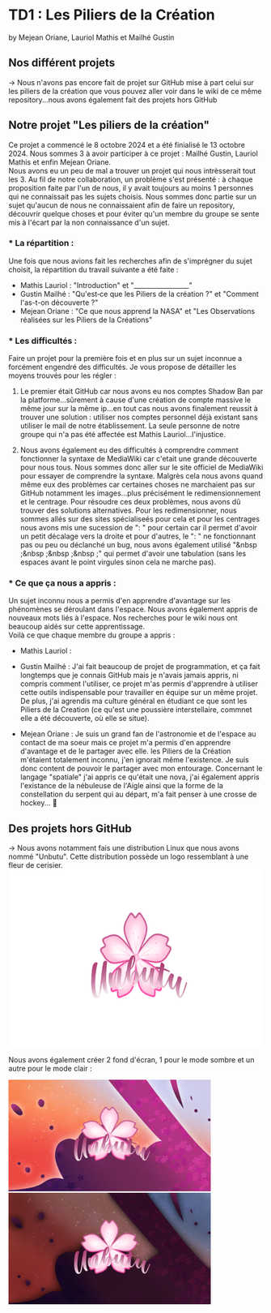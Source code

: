 # TD1 : Les Piliers de la Création
by Mejean Oriane, Lauriol Mathis et Mailhé Gustin

## Nos différent projets  
&rarr; Nous n'avons pas encore fait de projet sur GitHub mise à part celui sur les piliers de la création que vous pouvez aller voir dans le wiki de ce même repository...nous avons également fait des projets hors GitHub

## Notre projet "Les piliers de la création"
Ce projet a commencé le 8 octobre 2024 et a été finialisé le 13 octobre 2024. Nous sommes 3 à avoir participer à ce projet : Mailhé Gustin, Lauriol Mathis et enfin Mejean Oriane.  
Nous avons eu un peu de mal a trouver un projet qui nous intrèsserait tout les 3. Au fil de notre collaboration, un problème s'est présenté : à chaque proposition faite par l'un de nous, il y avait toujours au moins 1 personnes qui ne connaissait pas les sujets choisis. Nous sommes donc partie sur un sujet qu'aucun de nous ne connaissaient afin de faire un repository, découvrir quelque choses et pour éviter qu'un membre du groupe se sente mis à l'écart par la non connaissance d'un sujet.  

### * La répartition :
Une fois que nous avions fait les recherches afin de s'imprégner du sujet choisit, la répartition du travail suivante a été faite :  
- Mathis Lauriol : "Introduction" et "_________________"  
- Gustin Mailhé : "Qu'est‐ce que les Piliers de la création ?"  et "Comment l'as-t-on découverte ?"
- Mejean Oriane : "Ce que nous apprend la NASA" et "Les Observations réalisées sur les Piliers de la Créations"  

### * Les difficultés :
Faire un projet pour la première fois et en plus sur un sujet inconnue a forcément engendré des difficultés. Je vous propose de détailler les moyens trouvés pour les régler :  
 1. Le premier était GitHub car nous avons eu nos comptes Shadow Ban par la platforme...sûrement à cause d'une création de compte massive le même jour sur la même ip...en tout cas nous avons finalement reussit à trouver une solution : utiliser nos comptes personnel déjà existant sans utiliser le mail de notre établissement. La seule personne de notre groupe qui n'a pas été affectée est Mathis Lauriol...l'injustice.

 2. Nous avons également eu des difficultés à comprendre comment fonctionner la syntaxe de MediaWiki car c'etait une grande découverte pour nous tous. Nous sommes donc aller sur le site officiel de MediaWiki pour essayer de comprendre la syntaxe. Malgrès cela nous avons quand même eux des problèmes car certaines choses ne marchaient pas sur GitHub notamment les images...plus précisément le redimensionnement et le centrage. Pour résoudre ces deux problèmes, nous avons dû trouver des solutions alternatives. Pour les redimensionner, nous sommes allés sur des sites spécialiseés pour cela et pour les centrages nous avons mis une sucession de ": " pour certain car il permet d'avoir un petit décalage vers la droite et pour d'autres,  le ": " ne fonctionnant pas ou peu ou déclanché un bug, nous avons également utilisé "&nbsp ;&nbsp ;&nbsp ;&nbsp ;" qui permet d'avoir une tabulation (sans les espaces avant le point virgules sinon cela ne marche pas).

### * Ce que ça nous a appris :
Un sujet inconnu nous a permis d'en apprendre d'avantage sur les phénomènes se déroulant dans l'espace. Nous avons également appris de nouveaux mots liés à l'espace. Nos recherches pour le wiki nous ont beaucoup aidés sur cette apprentissage.  
Voilà ce que chaque membre du groupe a appris :  
- Mathis Lauriol :

- Gustin Mailhé : J'ai fait beaucoup de projet de programmation, et ça fait longtemps que je connais GitHub mais je n'avais jamais appris, ni compris comment l'utiliser, ce projet m'as permis d'apprendre à utiliser cette outils indispensable pour travailler en équipe sur un même projet. De plus, j'ai agrendis ma culture général en étudiant ce que sont les Piliers de la Creation (ce qu'est une poussière interstellaire, commnet elle a été découverte, où elle se situe).

- Mejean Oriane : Je suis un grand fan de l'astronomie et de l'espace au contact de ma soeur mais ce projet m'a permis d'en apprendre d'avantage et de le partager avec elle. les Piliers de la Création m'étaient totalement inconnu, j'en ignorait même l'existence. Je suis donc content de pouvoir le partager avec mon entourage. Concernant le langage "spatiale" j'ai appris ce qu'était une nova, j'ai également appris l'existance de la nébuleuse de l'Aigle ainsi que la forme de la constellation du serpent qui au départ, m'a fait penser à une crosse de hockey... 🥲

## Des projets hors GitHub
&rarr; Nous avons notamment fais une distribution Linux que nous avons nommé "Unbutu". Cette distribution possède un logo ressemblant à une fleur de cerisier.  
<img src="https://github.com/melt-school/Mejean_Lauriol_Mailhe/blob/main/images_wiki/Unbutu_mode_Light_20241002154923.png" width="600" height="350">

Nous avons également créer 2 fond d'écran, 1 pour le mode sombre et un autre pour le mode clair :

<img src="https://github.com/melt-school/Mejean_Lauriol_Mailhe/blob/main/images_wiki/Unbutu_mode_Light.png" width="400" height="220">  <img src="https://github.com/melt-school/Mejean_Lauriol_Mailhe/blob/main/images_wiki/Unbutu_Dark_mod.png" width="400" height="220">  
